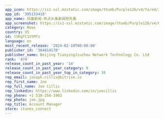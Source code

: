 ```yaml
---
app_icon: https://is1-ssl.mzstatic.com/image/thumb/Purple126/v4/fa/ed/3c/faed3cf8-3d6d-ef28-5422-063405478de1/AppIcon-0-0-1x_U007emarketing-0-7-0-0-sRGB-85-220.png/1024x1024bb.png
app_id: '395133418'
app_name: 凤凰新闻-热点头条新闻抢先看
app_screenshot: https://is1-ssl.mzstatic.com/image/thumb/Purple126/v4/6f/31/9d/6f319d08-fde5-794f-59ff-d796b0da1acb/5fa14ce7-3f29-42cc-bc3f-61ba778763d0_1._U70ed_U699c-1242x2688.jpg/1242x2688bb.png
category: News
country: US
id: tVKgfC1VtMfz
language: en
most_recent_release: '2024-02-10T00:00:00'
publisher_id: '364814170'
publisher_name: Beijing TianyingJiuzhou Network Technology Co. Ltd
rank: '474'
release_count_in_past_year: '14'
release_count_in_past_year_category: 9
release_count_in_past_year_top_in_category: 38
rep_email: joseph.cillis@bitrise.io
rep_first_name: Joe
rep_full_name: Joe Cillis
rep_linkedin: https://www.linkedin.com/in/joecillis
rep_phone: +1 518-258-1902
rep_photo: joe.jpg
rep_title: Account Manager
store: itunes_connect
---
```

